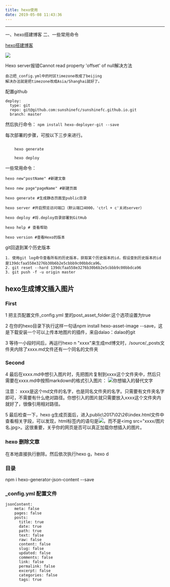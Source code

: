 ```yaml
---
title: hexo使用
date: 2019-05-08 11:43:36
---
```


---
一、hexo搭建博客
二、一些常用命令
<!-- more -->

[hexo搭建博客](https://juejin.im/post/57ce675b816dfa00541a87f2)

![](images/QQ截图20180118174433.png)

 Hexo server报错Cannot read property 'offset' of null解决方法
 ~~~
自己把_config.yml中的时区timezone改成了beijing
 解决办法就是把timezone改成Asia/Shanghai就好了。
~~~

配置github
~~~
deploy:
  type: git
  repo: git@github.com:sunshinefc/sunshinefc.github.io.git
  branch: master
~~~
然后执行命令：
`npm install hexo-deployer-git --save`

每次部署的步骤，可按以下三步来进行。

~~~

    hexo generate

    hexo deploy
~~~

一些常用命令：

~~~
hexo new"postName" #新建文章

hexo new page"pageName" #新建页面

hexo generate #生成静态页面至public目录

hexo server #开启预览访问端口（默认端口4000，'ctrl + c'关闭server）

hexo deploy #将.deploy目录部署到GitHub

hexo help # 查看帮助

hexo version #查看Hexo的版本
~~~


git回退到某个历史版本
~~~
1. 使用git log命令查看所有的历史版本，获取某个历史版本的id，假设查到历史版本的id是139dcfaa558e3276b30b6b2e5cbbb9c00bbdca96。
2. git reset --hard 139dcfaa558e3276b30b6b2e5cbbb9c00bbdca96  
3. git push -f -u origin master 

~~~

## hexo生成博文插入图片

### First

1 把主页配置文件_config.yml 里的post_asset_folder:这个选项设置为true

2 在你的hexo目录下执行这样一句话npm install hexo-asset-image --save，这是下载安装一个可以上传本地图片的插件，来自dalao：dalao的git

3 等待一小段时间后，再运行hexo n "xxxx"来生成md博文时，/source/_posts文件夹内除了xxxx.md文件还有一个同名的文件夹

### Second

4 最后在xxxx.md中想引入图片时，先把图片复制到xxxx这个文件夹中，然后只需要在xxxx.md中按照markdown的格式引入图片：
![你想输入的替代文字](xxxx/图片名.jpg)

注意： xxxx是这个md文件的名字，也是同名文件夹的名字。只需要有文件夹名字即可，不需要有什么绝对路径。你想引入的图片就只需要放入xxxx这个文件夹内就好了，很像引用相对路径。

5 最后检查一下，hexo g生成页面后，进入public\2017\02\26\index.html文件中查看相关字段，可以发现，html标签内的语句是<img src="2017/02/26/xxxx/图片名.jpg">，而不是<img src="xxxx/图片名.jpg>。这很重要，关乎你的网页是否可以真正加载你想插入的图片。

### hexo  删除文章
在本地直接执行删除。然后依次执行hexo g，hexo d


### 目录
npm i hexo-generator-json-content --save
### _config.yml   配置文件
~~~
jsonContent:
    meta: false
    pages: false
    posts:
      title: true
      date: true
      path: true
      text: false
      raw: false
      content: false
      slug: false
      updated: false
      comments: false
      link: false
      permalink: false
      excerpt: false
      categories: false
      tags: true
~~~

